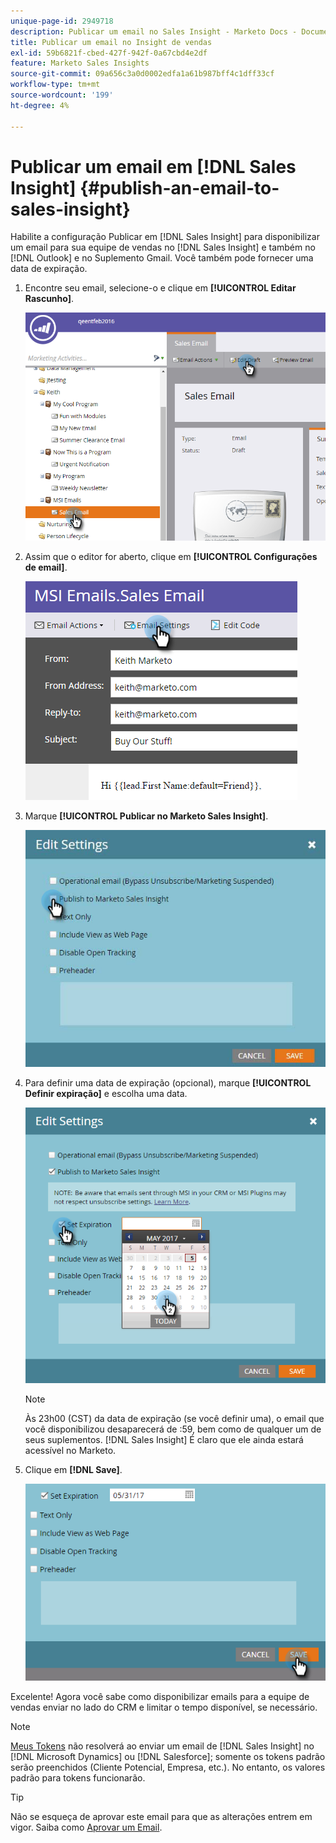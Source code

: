 ```yaml
---
unique-page-id: 2949718
description: Publicar um email no Sales Insight - Marketo Docs - Documentação do produto
title: Publicar um email no Insight de vendas
exl-id: 59b6821f-cbed-427f-942f-0a67cbd4e2df
feature: Marketo Sales Insights
source-git-commit: 09a656c3a0d0002edfa1a61b987bff4c1dff33cf
workflow-type: tm+mt
source-wordcount: '199'
ht-degree: 4%

---
```


# Publicar um email em [!DNL Sales Insight] {#publish-an-email-to-sales-insight}

Habilite a configuração Publicar em [!DNL Sales Insight] para disponibilizar um email para sua equipe de vendas no [!DNL Sales Insight] e também no [!DNL Outlook] e no Suplemento Gmail. Você também pode fornecer uma data de expiração.

1. Encontre seu email, selecione-o e clique em **[!UICONTROL Editar Rascunho]**.

   ![](assets/one.png)

1. Assim que o editor for aberto, clique em **[!UICONTROL Configurações de email]**.

   ![](assets/two.png)

1. Marque **[!UICONTROL Publicar no Marketo Sales Insight]**.

   ![](assets/three.png)

1. Para definir uma data de expiração (opcional), marque **[!UICONTROL Definir expiração]** e escolha uma data.

   ![](assets/four.png)

   >[!NOTE]
   >
   >Às 23h00 (CST) da data de expiração (se você definir uma), o email que você disponibilizou desaparecerá de :59, bem como de qualquer um de seus suplementos. [!DNL Sales Insight] É claro que ele ainda estará acessível no Marketo.

1. Clique em **[!DNL Save]**.

   ![](assets/five.png)

Excelente! Agora você sabe como disponibilizar emails para a equipe de vendas enviar no lado do CRM e limitar o tempo disponível, se necessário.

>[!NOTE]
>
>[Meus Tokens](/help/marketo/product-docs/core-marketo-concepts/programs/tokens/understanding-my-tokens-in-a-program.md) não resolverá ao enviar um email de [!DNL Sales Insight] no [!DNL Microsoft Dynamics] ou [!DNL Salesforce]; somente os tokens padrão serão preenchidos (Cliente Potencial, Empresa, etc.). No entanto, os valores padrão para tokens funcionarão.

>[!TIP]
>
>Não se esqueça de aprovar este email para que as alterações entrem em vigor. Saiba como [Aprovar um Email](/help/marketo/product-docs/email-marketing/general/creating-an-email/approve-an-email.md).
